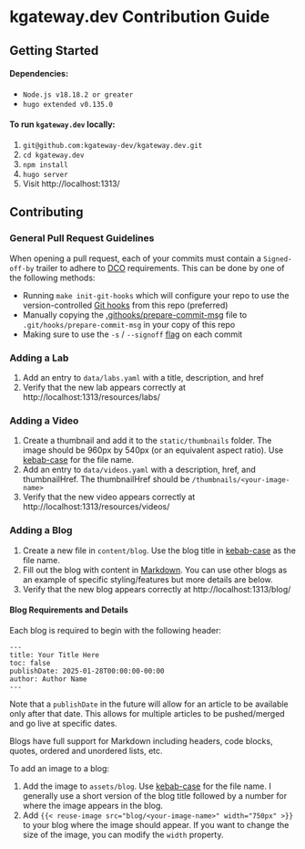# kgateway.dev Contribution Guide

## Getting Started

#### Dependencies:
* `Node.js v18.18.2 or greater`
* `hugo extended v0.135.0`

#### To run `kgateway.dev` locally:
1. `git@github.com:kgateway-dev/kgateway.dev.git`
2. `cd kgateway.dev`
3. `npm install`
4. `hugo server`
5. Visit http://localhost:1313/

## Contributing

### General Pull Request Guidelines
When opening a pull request, each of your commits must contain a `Signed-off-by` trailer to adhere to [DCO](https://developercertificate.org/) requirements. This can be done by one of the following methods:
- Running `make init-git-hooks` which will configure your repo to use the version-controlled [Git hooks](/.githooks) from this repo (preferred)
- Manually copying the [.githooks/prepare-commit-msg](/.githooks/prepare-commit-msg) file to `.git/hooks/prepare-commit-msg` in your copy of this repo
- Making sure to use the `-s` / `--signoff` [flag](https://git-scm.com/docs/git-commit#Documentation/git-commit.txt--s) on each commit

### Adding a Lab
1. Add an entry to `data/labs.yaml` with a title, description, and href
2. Verify that the new lab appears correctly at http://localhost:1313/resources/labs/

### Adding a Video
1. Create a thumbnail and add it to the `static/thumbnails` folder. The image should be 960px by 540px (or an equivalent aspect ratio). Use [kebab-case](https://developer.mozilla.org/en-US/docs/Glossary/Kebab_case) for the file name.
2. Add an entry to `data/videos.yaml` with a description, href, and thumbnailHref. The thumbnailHref should be `/thumbnails/<your-image-name>`
3. Verify that the new video appears correctly at http://localhost:1313/resources/videos/

### Adding a Blog
1. Create a new file in `content/blog`. Use the blog title in [kebab-case](https://developer.mozilla.org/en-US/docs/Glossary/Kebab_case) as the file name.
2. Fill out the blog with content in [Markdown](https://www.markdownguide.org/tools/hugo/). You can use other blogs as an example of specific styling/features but more details are below.
3. Verify that the new blog appears correctly at http://localhost:1313/blog/

#### Blog Requirements and Details

Each blog is required to begin with the following header:
```
---
title: Your Title Here
toc: false
publishDate: 2025-01-28T00:00:00-00:00
author: Author Name
---
```

Note that a `publishDate` in the future will allow for an article to be available only after that date. This allows for multiple articles to be pushed/merged and go live at specific dates.

Blogs have full support for Markdown including headers, code blocks, quotes, ordered and unordered lists, etc. 

To add an image to a blog:
1. Add the image to `assets/blog`. Use [kebab-case](https://developer.mozilla.org/en-US/docs/Glossary/Kebab_case) for the file name. I generally use a short version of the blog title followed by a number for where the image appears in the blog.
2. Add `{{< reuse-image src="blog/<your-image-name>" width="750px" >}}` to your blog where the image should appear. If you want to change the size of the image, you can modify the `width` property.